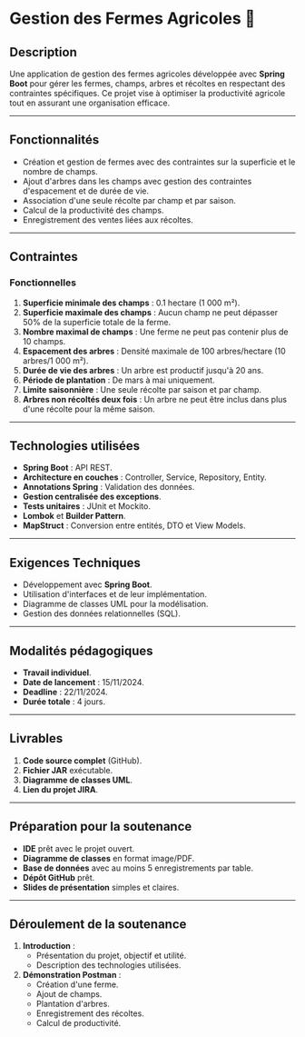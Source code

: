 # Gestion des Fermes Agricoles 🌾

## Description
Une application de gestion des fermes agricoles développée avec **Spring Boot** pour gérer les fermes, champs, arbres et récoltes en respectant des contraintes spécifiques. Ce projet vise à optimiser la productivité agricole tout en assurant une organisation efficace.

---

## Fonctionnalités

- Création et gestion de fermes avec des contraintes sur la superficie et le nombre de champs.
- Ajout d'arbres dans les champs avec gestion des contraintes d'espacement et de durée de vie.
- Association d'une seule récolte par champ et par saison.
- Calcul de la productivité des champs.
- Enregistrement des ventes liées aux récoltes.

---

## Contraintes
### Fonctionnelles
1. **Superficie minimale des champs** : 0.1 hectare (1 000 m²).
2. **Superficie maximale des champs** : Aucun champ ne peut dépasser 50% de la superficie totale de la ferme.
3. **Nombre maximal de champs** : Une ferme ne peut pas contenir plus de 10 champs.
4. **Espacement des arbres** : Densité maximale de 100 arbres/hectare (10 arbres/1 000 m²).
5. **Durée de vie des arbres** : Un arbre est productif jusqu'à 20 ans.
6. **Période de plantation** : De mars à mai uniquement.
7. **Limite saisonnière** : Une seule récolte par saison et par champ.
8. **Arbres non récoltés deux fois** : Un arbre ne peut être inclus dans plus d'une récolte pour la même saison.

---

## Technologies utilisées
- **Spring Boot** : API REST.
- **Architecture en couches** : Controller, Service, Repository, Entity.
- **Annotations Spring** : Validation des données.
- **Gestion centralisée des exceptions**.
- **Tests unitaires** : JUnit et Mockito.
- **Lombok** et **Builder Pattern**.
- **MapStruct** : Conversion entre entités, DTO et View Models.

---

## Exigences Techniques

- Développement avec **Spring Boot**.
- Utilisation d'interfaces et de leur implémentation.
- Diagramme de classes UML pour la modélisation.
- Gestion des données relationnelles (SQL).

---

## Modalités pédagogiques

- **Travail individuel**.
- **Date de lancement** : 15/11/2024.
- **Deadline** : 22/11/2024.
- **Durée totale** : 4 jours.

---

## Livrables

1. **Code source complet** (GitHub).
2. **Fichier JAR** exécutable.
3. **Diagramme de classes UML**.
4. **Lien du projet JIRA**.

---

## Préparation pour la soutenance

- **IDE** prêt avec le projet ouvert.
- **Diagramme de classes** en format image/PDF.
- **Base de données** avec au moins 5 enregistrements par table.
- **Dépôt GitHub** prêt.
- **Slides de présentation** simples et claires.

---

## Déroulement de la soutenance

1. **Introduction** :
   - Présentation du projet, objectif et utilité.
   - Description des technologies utilisées.
2. **Démonstration Postman** :
   - Création d'une ferme.
   - Ajout de champs.
   - Plantation d'arbres.
   - Enregistrement des récoltes.
   - Calcul de productivité.
  
